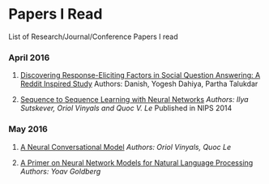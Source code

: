# Papers I Read
List of Research/Journal/Conference Papers I read

### April 2016
1. [Discovering Response-Eliciting Factors in Social Question Answering: A Reddit Inspired Study](http://www.aaai.org/ocs/index.php/ICWSM/ICWSM16/paper/view/13152/12727)
    Authors: Danish, Yogesh Dahiya, Partha Talukdar
    
2. [Sequence to Sequence Learning with Neural Networks](https://papers.nips.cc/paper/5346-sequence-to-sequence-learning-with-neural-networks.pdf)
    _Authors: Ilya Sutskever, Oriol Vinyals and Quoc V. Le_
    Published in NIPS 2014
    
### May 2016
1. [A Neural Conversational Model](http://arxiv.org/abs/1506.05869)
    _Authors: Oriol Vinyals, Quoc Le_

2. [A Primer on Neural Network Models for Natural Language Processing](http://arxiv.org/abs/1510.00726)
    _Authors: Yoav Goldberg_